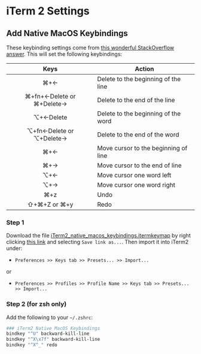 # iTerm 2 Settings

## Add Native MacOS Keybindings

These keybinding settings come from [this wonderful StackOverflow answer](http://stackoverflow.com/questions/6205157/iterm2-how-to-get-jump-to-beginning-end-of-line-in-bash-shell/29403520#29403520). This will set the following keybindings:

Keys | Action
:---: | ---
⌘+← | Delete to the beginning of the line
⌘+fn+←Delete or ⌘+Delete→ | Delete to the end of the line
⌥+←Delete | Delete to the beginning of the word
⌥+fn←Delete or ⌥+Delete→ | Delete to the end of the word
⌘+← | Move cursor to the beginning of line
⌘+→ | Move cursor to the end of line
⌥+← | Move cursor one word left
⌥+→ | Move cursor one word right
⌘+z | Undo
⇧+⌘+Z or ⌘+y | Redo

### Step 1

Download the file [iTerm2_native_macos_keybindings.itermkeymap](iTerm2_native_macos_keybindings.itermkeymap) by right clicking [this link](https://github.com/calaway/dotfiles/raw/master/iTerm2/iTerm2_native_macos_keybindings.itermkeymap) and selecting `Save link as...`. Then import it into iTerm2 under:
- `Preferences >> Keys tab >> Presets... >> Import...`

or

- `Preferences >> Profiles >> Profile Name >> Keys tab >> Presets... >> Import...`

### Step 2 (for zsh only)

Add the following to your `~/.zshrc`:
```bash
### iTerm2 Native MacOS Keybindings
bindkey "^U" backward-kill-line
bindkey "^X\x7f" backward-kill-line
bindkey "^X^_" redo
```